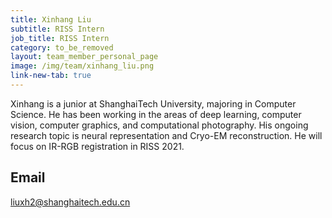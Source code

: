 ```yaml
---
title: Xinhang Liu
subtitle: RISS Intern
job_title: RISS Intern
category: to_be_removed
layout: team_member_personal_page
image: /img/team/xinhang_liu.png
link-new-tab: true
---
```


Xinhang is a junior at ShanghaiTech University, majoring in Computer Science. He has been working in the areas of deep learning, computer vision, computer graphics, and computational photography. His ongoing research topic is neural representation and Cryo-EM reconstruction. He will focus on IR-RGB registration in RISS 2021.

## Email ##
liuxh2@shanghaitech.edu.cn
